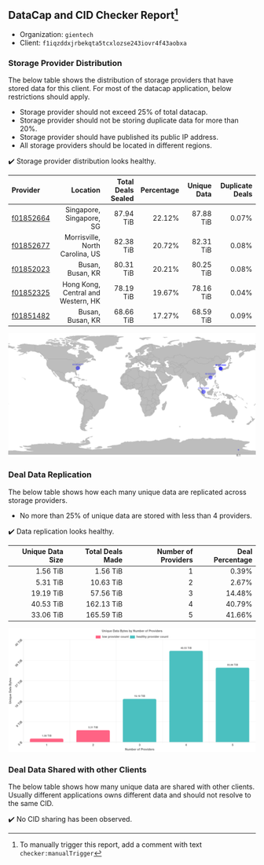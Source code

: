 ## DataCap and CID Checker Report[^1]
 - Organization: `gientech`
 - Client: `f1iqzddxjrbekqta5tcxlozse243iovr4f43aobxa`
### Storage Provider Distribution
The below table shows the distribution of storage providers that have stored data for this client.
For most of the datacap application, below restrictions should apply.
 - Storage provider should not exceed 25% of total datacap.
 - Storage provider should not be storing duplicate data for more than 20%.
 - Storage provider should have published its public IP address.
 - All storage providers should be located in different regions.

✔️ Storage provider distribution looks healthy.

| Provider                                              |                           Location | Total Deals Sealed | Percentage | Unique Data | Duplicate Deals |
| :---------------------------------------------------- | ---------------------------------: | -----------------: | ---------: | ----------: | --------------: |
| [f01852664](https://filfox.info/en/address/f01852664) |           Singapore, Singapore, SG |          87.94 TiB |     22.12% |   87.88 TiB |           0.07% |
| [f01852677](https://filfox.info/en/address/f01852677) |    Morrisville, North Carolina, US |          82.38 TiB |     20.72% |   82.31 TiB |           0.08% |
| [f01852023](https://filfox.info/en/address/f01852023) |                   Busan, Busan, KR |          80.31 TiB |     20.21% |   80.25 TiB |           0.08% |
| [f01852325](https://filfox.info/en/address/f01852325) | Hong Kong, Central and Western, HK |          78.19 TiB |     19.67% |   78.16 TiB |           0.04% |
| [f01851482](https://filfox.info/en/address/f01851482) |                   Busan, Busan, KR |          68.66 TiB |     17.27% |   68.59 TiB |           0.09% |

![Provider Distribution](https://raw.githubusercontent.com/data-preservation-programs/filplus-checker-assets/main/filecoin-project/filecoin-plus-large-datasets/issues/956/1671007406236.png)
### Deal Data Replication
The below table shows how each many unique data are replicated across storage providers.
- No more than 25% of unique data are stored with less than 4 providers.

✔️ Data replication looks healthy.

| Unique Data Size | Total Deals Made | Number of Providers | Deal Percentage |
| ---------------: | ---------------: | ------------------: | --------------: |
|         1.56 TiB |         1.56 TiB |                   1 |           0.39% |
|         5.31 TiB |        10.63 TiB |                   2 |           2.67% |
|        19.19 TiB |        57.56 TiB |                   3 |          14.48% |
|        40.53 TiB |       162.13 TiB |                   4 |          40.79% |
|        33.06 TiB |       165.59 TiB |                   5 |          41.66% |

![Replication Distribution](https://raw.githubusercontent.com/data-preservation-programs/filplus-checker-assets/main/filecoin-project/filecoin-plus-large-datasets/issues/956/1671007406945.png)
### Deal Data Shared with other Clients
The below table shows how many unique data are shared with other clients.
Usually different applications owns different data and should not resolve to the same CID.

✔️ No CID sharing has been observed.

[^1]: To manually trigger this report, add a comment with text `checker:manualTrigger`
